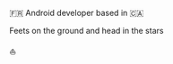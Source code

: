 
🇫🇷 Android developer based in 🇨🇦

Feets on the ground and head in the stars

⛵

<!---
gabrieldrn/gabrieldrn is a ✨ special ✨ repository because its `README.md` (this file) appears on your GitHub profile.
You can click the Preview link to take a look at your changes.
--->
